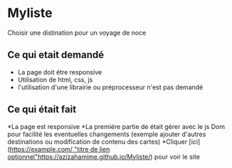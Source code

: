 # Myliste
Choisir une distination pour un voyage de noce

## Ce qui etait demandé 
* La page doit étre responsive
* Utilisation de html, css, js
* l'utilisation d'une librairie ou préprocesseur n'est pas demandé

## Ce qui était fait 
*La page est responsive
*La premiére partie de était gérer avec le js Dom pour facilité les eventuelles changements (exemple ajouter d'autres destinations ou modification de contenu des cartes)
*Cliquer [ici]([https://example.com/ "titre de lien optionnel"](https://azizahamime.github.io/Myliste/)https://azizahamime.github.io/Myliste/) pour voir le site
